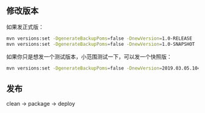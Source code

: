 ## 修改版本

如果发正式版：

```bash
mvn versions:set -DgenerateBackupPoms=false -DnewVersion=1.0-RELEASE
mvn versions:set -DgenerateBackupPoms=false -DnewVersion=1.0-SNAPSHOT
```

如果你只是想发一个测试版本，小范围测试一下，可以发一个快照版：

```bash
mvn versions:set -DgenerateBackupPoms=false -DnewVersion=2019.03.05.1045-SNAPSHOT
```

## 发布

clean -> package -> deploy
